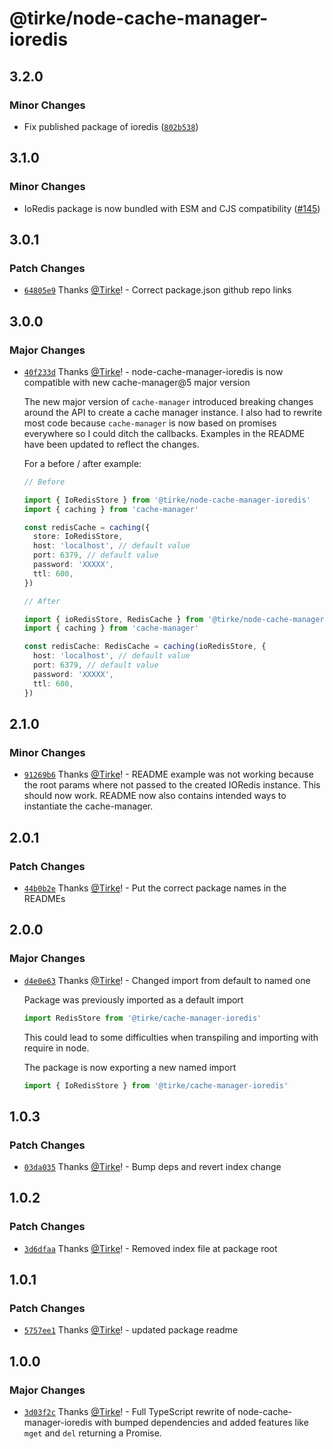 # @tirke/node-cache-manager-ioredis

## 3.2.0

### Minor Changes

- Fix published package of ioredis ([`802b538`](https://github.com/Tirke/node-cache-manager-stores/commit/802b538b7eab990aeb90612ee1122f7bbfb4071b))

## 3.1.0

### Minor Changes

- IoRedis package is now bundled with ESM and CJS compatibility ([#145](https://github.com/Tirke/node-cache-manager-stores/pull/145))

## 3.0.1

### Patch Changes

- [`64805e9`](https://github.com/Tirke/node-cache-manager-stores/commit/64805e9d6d7b6697fa783c3c000ed555bc4a8726) Thanks [@Tirke](https://github.com/Tirke)! - Correct package.json github repo links

## 3.0.0

### Major Changes

- [`40f233d`](https://github.com/Tirke/node-cache-manager-ioredis/commit/40f233d7756ca813a6e0d607054601e15b6840ff) Thanks [@Tirke](https://github.com/Tirke)! - node-cache-manager-ioredis is now compatible with new cache-manager@5 major version

  The new major version of `cache-manager` introduced breaking changes around the API to create a cache manager instance.
  I also had to rewrite most code because `cache-manager` is now based on promises everywhere so I could ditch the callbacks.
  Examples in the README have been updated to reflect the changes.

  For a before / after example:

  ```typescript
  // Before

  import { IoRedisStore } from '@tirke/node-cache-manager-ioredis'
  import { caching } from 'cache-manager'

  const redisCache = caching({
    store: IoRedisStore,
    host: 'localhost', // default value
    port: 6379, // default value
    password: 'XXXXX',
    ttl: 600,
  })
  ```

  ```typescript
  // After

  import { ioRedisStore, RedisCache } from '@tirke/node-cache-manager-ioredis'
  import { caching } from 'cache-manager'

  const redisCache: RedisCache = caching(ioRedisStore, {
    host: 'localhost', // default value
    port: 6379, // default value
    password: 'XXXXX',
    ttl: 600,
  })
  ```

## 2.1.0

### Minor Changes

- [`91269b6`](https://github.com/Tirke/node-cache-manager-ioredis/commit/91269b6f8e7e79514f7732a89847e7ee270b9183) Thanks [@Tirke](https://github.com/Tirke)! - README example was not working because the root params where not passed to the created IORedis instance.
  This should now work. README now also contains intended ways to instantiate the cache-manager.

## 2.0.1

### Patch Changes

- [`44b0b2e`](https://github.com/Tirke/node-cache-manager-ioredis/commit/44b0b2e8c15cb3cc12114990770bb3f2b1bc83b4) Thanks [@Tirke](https://github.com/Tirke)! - Put the correct package names in the READMEs

## 2.0.0

### Major Changes

- [`d4e0e63`](https://github.com/Tirke/node-cache-manager-ioredis/commit/d4e0e638ae1319bb049fd1a929a7a26ef13aee11) Thanks [@Tirke](https://github.com/Tirke)! - Changed import from default to named one

  Package was previously imported as a default import

  ```typescript
  import RedisStore from '@tirke/cache-manager-ioredis'
  ```

  This could lead to some difficulties when transpiling and importing with require in node.

  The package is now exporting a new named import

  ```typescript
  import { IoRedisStore } from '@tirke/cache-manager-ioredis'
  ```

## 1.0.3

### Patch Changes

- [`03da035`](https://github.com/Tirke/node-cache-manager-ioredis/commit/03da03593f981cebb13673f7dcc784ae4c4e99c3) Thanks [@Tirke](https://github.com/Tirke)! - Bump deps and revert index change

## 1.0.2

### Patch Changes

- [`3d6dfaa`](https://github.com/Tirke/node-cache-manager-ioredis/commit/3d6dfaaa248d3261329d48c6508d53ce505522ba) Thanks [@Tirke](https://github.com/Tirke)! - Removed index file at package root

## 1.0.1

### Patch Changes

- [`5757ee1`](https://github.com/Tirke/node-cache-manager-ioredis/commit/5757ee1785520207e946e8f2d134bc4048dd7240) Thanks [@Tirke](https://github.com/Tirke)! - updated package readme

## 1.0.0

### Major Changes

- [`3d03f2c`](https://github.com/Tirke/node-cache-manager-ioredis/commit/3d03f2c7fcafc0a424f96208defd6b35d2fbfc8f) Thanks [@Tirke](https://github.com/Tirke)! - Full TypeScript rewrite of node-cache-manager-ioredis with bumped dependencies and added features like `mget` and `del` returning a Promise.
